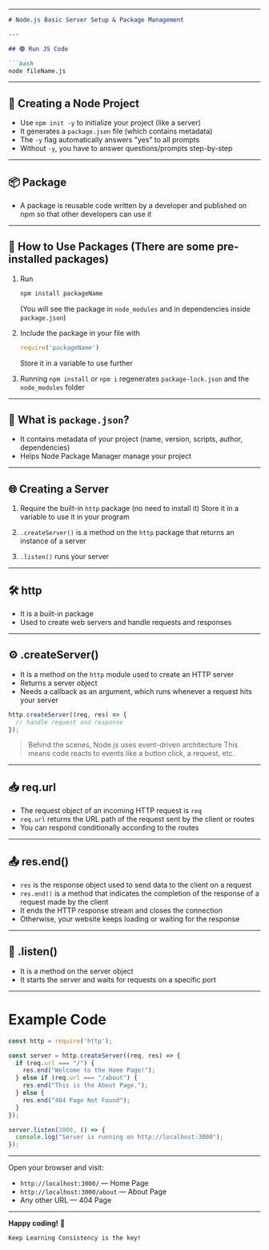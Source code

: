 
---

````markdown
# Node.js Basic Server Setup & Package Management

---

## 🟢 Run JS Code

```bash
node fileName.js
````

---

## 🚀 Creating a Node Project

* Use `npm init -y` to initialize your project (like a server)
* It generates a `package.json` file (which contains metadata)
* The `-y` flag automatically answers "yes" to all prompts
* Without `-y`, you have to answer questions/prompts step-by-step

---

## 📦 Package

* A package is reusable code written by a developer and published on npm
  so that other developers can use it

---

## 📌 How to Use Packages (There are some pre-installed packages)

1. Run

   ```bash
   npm install packageName
   ```

   (You will see the package in `node_modules` and in dependencies inside `package.json`)

2. Include the package in your file with

   ```js
   require('packageName')
   ```

   Store it in a variable to use further

3. Running `npm install` or `npm i` regenerates `package-lock.json` and the `node_modules` folder

---

## 📄 What is `package.json`?

* It contains metadata of your project (name, version, scripts, author, dependencies)
* Helps Node Package Manager manage your project

---

## 🌐 Creating a Server

1. Require the built-in `http` package (no need to install it)
   Store it in a variable to use it in your program

2. `.createServer()` is a method on the `http` package that returns an instance of a server

3. `.listen()` runs your server

---

## 🛠 http

* It is a built-in package
* Used to create web servers and handle requests and responses

---

## ⚙️ .createServer()

* It is a method on the `http` module used to create an HTTP server
* Returns a server object
* Needs a callback as an argument, which runs whenever a request hits your server

```js
http.createServer((req, res) => {
  // handle request and response
});
```

> Behind the scenes, Node.js uses event-driven architecture
> This means code reacts to events like a button click, a request, etc.

---

## 📥 req.url

* The request object of an incoming HTTP request is `req`
* `req.url` returns the URL path of the request sent by the client or routes
* You can respond conditionally according to the routes

---

## 📤 res.end()

* `res` is the response object used to send data to the client on a request
* `res.end()` is a method that indicates the completion of the response of a request made by the client
* It ends the HTTP response stream and closes the connection
* Otherwise, your website keeps loading or waiting for the response

---

## 🧷 .listen()

* It is a method on the server object
* It starts the server and waits for requests on a specific port

---

# Example Code

```js
const http = require('http');

const server = http.createServer((req, res) => {
  if (req.url === "/") {
    res.end("Welcome to the Home Page!");
  } else if (req.url === "/about") {
    res.end("This is the About Page.");
  } else {
    res.end("404 Page Not Found");
  }
});

server.listen(3000, () => {
  console.log("Server is running on http://localhost:3000");
});
```

---

Open your browser and visit:

* `http://localhost:3000/` — Home Page
* `http://localhost:3000/about` — About Page
* Any other URL — 404 Page

---

**Happy coding!** 🚀

```
Keep Learning Consistency is the key!
```

 <!-- My Notes - -->
 <!-- Run JS code -> node fileName

 # Creating an Node project

 -> npm init -y (to intalize server)
 -> gives a package.json file(contains meta data)
 -> "-y" answers true to all the prompts or inputs
 -> without "-y" we have to answer questions/prompts step-by-step

  # Package
   -> it a reusable code written by a developer and published it on npm . so that other developer can use it

# how to use Package (their are some Pre-installed Packages)
                    (1) npm install packageName (we can see it in node modules and dependencies in package.json)

                    (2) require('packageName') -> to include package in our file. store it in a varibale to use it further

(3) it guves us a package.lock.json and node modules folder.we can re-generate these two folders by using command "npm i" or "npm install"

# what is package.json 
                    -> it contains metadata of ou project(name,version,scripts,autor,dependencies)
                    -> helps Node Package Manager to manage project

# Creating a server
            (1) require('http') built-in package, no need to install
            -> strore it in a variable to use further in the program

            (2)  .createServer() it is a method on http package which returns instance of a server

            (3) .listen(), runs our server 

 
 * # http  -> it is a built in package 
           -> it is used to create webServer and handle requests and responses 

* # .createServer -> it is a method on http module, used to create a http server
-> returns server object
-> it needs callback as argument,which runs whenerv a request is hitted to our server

```http.createServer((req, res) => {
  // handle request and response
}); ```

 -> behind the seen node.js uses event-driven architecture means a code which reacts to events like a button is clicked,request is made etc

* # req.url -> Request object of a incoming HTTP request is "res"
              -> req.url it returns the url path of request sent by the client or routes
              -> we can responed conditionally according to the routes

* # res.end() -> res is response object used to send data to a client on a request 
              -> res.end() is a methos that indicates the completion of respones of a request made by the client
              -> it end the http response stream and closes the connection,otherwise or website keeps loading or witing for the respone

* # .listen() -> it is a method on server object 
              -> it starts the server and waiths for the requests on a specific port

              Sure! Here's an engaging markdown file based on your text **without changing your definitions**, plus a simple example code for creating a basic server with `http` showing `req.url`, `res.end()`, and `.listen()` usage: -->
